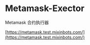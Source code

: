 # Metamask-Exector
Metamask 合约执行器

[https://metamask.test.mixinbots.com/](https://metamask.test.mixinbots.com/)
